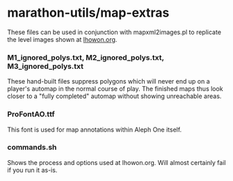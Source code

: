 marathon-utils/map-extras
=========================

These files can be used in conjunction with mapxml2images.pl to replicate the level images shown at [lhowon.org](https://www.lhowon.org/).

### M1_ignored_polys.txt, M2_ignored_polys.txt, M3_ignored_polys.txt

These hand-built files suppress polygons which will never end up on a player's automap in the normal course of play. The finished maps thus look closer to a "fully completed" automap without showing unreachable areas.

### ProFontAO.ttf

This font is used for map annotations within Aleph One itself.

### commands.sh

Shows the process and options used at lhowon.org. Will almost certainly fail if you run it as-is.
